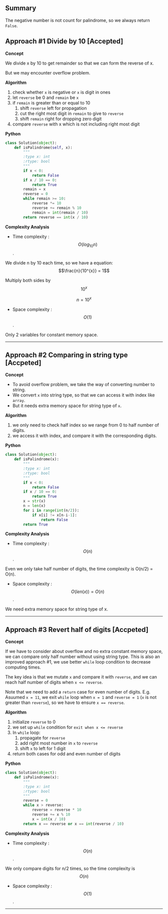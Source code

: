 
## Summary

The negative number is not count for palindrome, so we always return `False`.

## Approach #1 Divide by 10 [Accepted]

**Concept**

We divide x by 10 to get remainder so that we can form the reverse of x.

But we may encounter overflow problem. 

**Algorithm**

1. check whether `x` is negative or `x` is digit in ones
2. let `reverse` be 0 and `remain` be `x`
3. if `remain` is greater than or equal to 10
    1. shift `reverse` left for propagation
    2. cut the right most digit in `remain` to give to `reverse`
    3. shift `remain` right for dropping zero digit
4. compare `reverse` with x which is not including right most digit

**Python**

```python
class Solution(object):
    def isPalindrome(self, x):
        """
        :type x: int
        :rtype: bool
        """
        if x < 0:
            return False
        if x / 10 == 0:
            return True
        remain = x
        reverse = 0
        while remain >= 10:
            reverse *= 10
            reverse += remain % 10
            remain = int(remain / 10)
        return reverse == int(x / 10)
```

**Complexity Analysis**

* Time complexity : $$O(log_10 n)$$.

We divide n by 10 each time, so we have a equation: $$\frac{n}{10^{x}} = 1$$ 

Multiply both sides by $$10^{x}$$

$$n = 10^{x}$$

* Space complexity : $$O(1)$$. 

Only 2 variables for constant memory space.

---

## Approach #2 Comparing in string type [Accpeted]

**Concept**

- To avoid overflow problem, we take the way of converting number to string.
- We convert `x` into string type, so that we can access it with index like `array`.
- But it needs extra memory space for string type of `x`.


**Algorithm**

1. we only need to check half index so we range from 0 to half number of digits.
2. we access it with index, and compare it with the corresponding digits.


**Python**

```python
class Solution(object):
    def isPalindrome(x):
        """
        :type x: int
        :rtype: bool
        """
        if x < 0:
            return False
        if x / 10 == 0:
            return True
        x = str(x)
        n = len(x)
        for i in range(int(n/2)):
            if x[i] != x[n-i-1]:
                return False
        return True
```

**Complexity Analysis**

* Time complexity : $$O(n)$$.

Even we only take half number of digits, the time complexity is O(n/2) = O(n).

* Space complexity : $$O(len(x)) = O(n)$$. 

We need extra memory space for string type of x.

---

## Approach #3 Revert half of digits [Accpeted]

**Concept**

If we have to consider about overflow and no extra constant memory space, we can compare only half number without using string type.
This is also an improved approach #1, we use better `while` loop condition to decrease computing times. 

The key idea is that we mutate `x` and compare it with `reverse`, and we can reach half number of digits when `x <= reverse`.

Note that we need to add a `return` case for even number of digits.
E.g. Asuumed `x = 11`, we exit `while` loop when `x = 1` and `reverse = 1` (`x` is not greater than `reverse`), so we have to ensure `x == reverse`.

**Algorithm**

1. initialize `reverse` to 0
2. we set up `while` condition for `exit when x <= reverse`
3. In `while` loop:
    1. propagate for `reverse`
    2. add right most number in `x` to `reverse`
    3. shift `x` to left for 1 digit
4. return both cases for odd and even number of digits

**Python**

```python
class Solution(object):
    def isPalindrome(x):
        """
        :type x: int
        :rtype: bool
        """
        reverse = 0
        while x > reverse:
            reverse = reverse * 10
            reverse += x % 10
            x = int(x / 10)
        return x == reverse or x == int(reverse / 10)
```

**Complexity Analysis**

* Time complexity : $$O(n)$$.

We only compare digits for n/2 times, so the time complexity is $$O(n)$$

* Space complexity : $$O(1)$$. 

---